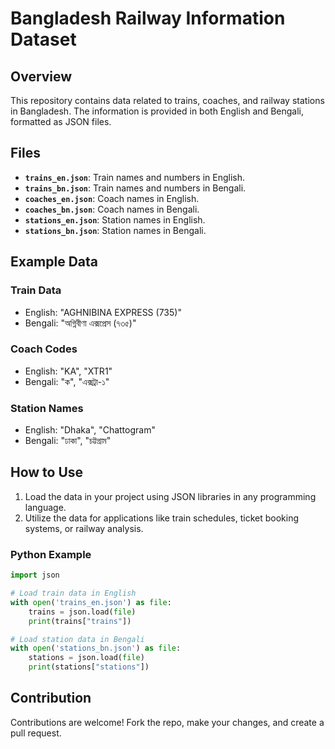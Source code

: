 # Bangladesh Railway Information Dataset

## Overview

This repository contains data related to trains, coaches, and railway stations in Bangladesh. The information is provided in both English and Bengali, formatted as JSON files.

## Files

- **`trains_en.json`**: Train names and numbers in English.
- **`trains_bn.json`**: Train names and numbers in Bengali.
- **`coaches_en.json`**: Coach names in English.
- **`coaches_bn.json`**: Coach names in Bengali.
- **`stations_en.json`**: Station names in English.
- **`stations_bn.json`**: Station names in Bengali.

## Example Data

### Train Data
- English: "AGHNIBINA EXPRESS (735)"
- Bengali: "অগ্নিবীণা এক্সপ্রেস (৭৩৫)"

### Coach Codes
- English: "KA", "XTR1"
- Bengali: "ক", "এক্সট্রা-১"

### Station Names
- English: "Dhaka", "Chattogram"
- Bengali: "ঢাকা", "চট্টগ্রাম"

## How to Use

1. Load the data in your project using JSON libraries in any programming language.
2. Utilize the data for applications like train schedules, ticket booking systems, or railway analysis.

### Python Example
```python
import json

# Load train data in English
with open('trains_en.json') as file:
    trains = json.load(file)
    print(trains["trains"])

# Load station data in Bengali
with open('stations_bn.json') as file:
    stations = json.load(file)
    print(stations["stations"])
```

## Contribution

Contributions are welcome! Fork the repo, make your changes, and create a pull request.